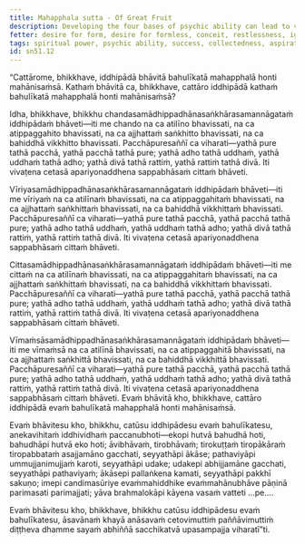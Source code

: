 ```yaml
---
title: Mahapphala sutta - Of Great Fruit
description: Developing the four bases of psychic ability can lead to various kinds of psychic abilities and the realization of the taintless liberation of mind.
fetter: desire for form, desire for formless, conceit, restlessness, ignorance
tags: spiritual power, psychic ability, success, collectedness, aspiration, persistence, energy, mind, investigation, reflection, close examination, sn, sn45-56, sn51
id: sn51.12
---
```


“Cattārome, bhikkhave, iddhipādā bhāvitā bahulīkatā mahapphalā honti mahānisaṁsā. Kathaṁ bhāvitā ca, bhikkhave, cattāro iddhipādā kathaṁ bahulīkatā mahapphalā honti mahānisaṁsā?

Idha, bhikkhave, bhikkhu chandasamādhippadhānasaṅkhārasamannāgataṁ iddhipādaṁ bhāveti—iti me chando na ca atilīno bhavissati, na ca atippaggahito bhavissati, na ca ajjhattaṁ saṅkhitto bhavissati, na ca bahiddhā vikkhitto bhavissati. Pacchāpuresaññī ca viharati—yathā pure tathā pacchā, yathā pacchā tathā pure; yathā adho tathā uddhaṁ, yathā uddhaṁ tathā adho; yathā divā tathā rattiṁ, yathā rattiṁ tathā divā. Iti vivaṭena cetasā apariyonaddhena sappabhāsaṁ cittaṁ bhāveti.

Vīriyasamādhippadhānasaṅkhārasamannāgataṁ iddhipādaṁ bhāveti—iti me vīriyaṁ na ca atilīnaṁ bhavissati, na ca atippaggahitaṁ bhavissati, na ca ajjhattaṁ saṅkhittaṁ bhavissati, na ca bahiddhā vikkhittaṁ bhavissati. Pacchāpuresaññī ca viharati—yathā pure tathā pacchā, yathā pacchā tathā pure; yathā adho tathā uddhaṁ, yathā uddhaṁ tathā adho; yathā divā tathā rattiṁ, yathā rattiṁ tathā divā. Iti vivaṭena cetasā apariyonaddhena sappabhāsaṁ cittaṁ bhāveti.

Cittasamādhippadhānasaṅkhārasamannāgataṁ iddhipādaṁ bhāveti—iti me cittaṁ na ca atilīnaṁ bhavissati, na ca atippaggahitaṁ bhavissati, na ca ajjhattaṁ saṅkhittaṁ bhavissati, na ca bahiddhā vikkhittaṁ bhavissati. Pacchāpuresaññī ca viharati—yathā pure tathā pacchā, yathā pacchā tathā pure; yathā adho tathā uddhaṁ, yathā uddhaṁ tathā adho; yathā divā tathā rattiṁ, yathā rattiṁ tathā divā. Iti vivaṭena cetasā apariyonaddhena sappabhāsaṁ cittaṁ bhāveti.

Vīmaṁsāsamādhippadhānasaṅkhārasamannāgataṁ iddhipādaṁ bhāveti—iti me vīmaṁsā na ca atilīnā bhavissati, na ca atippaggahitā bhavissati, na ca ajjhattaṁ saṅkhittā bhavissati, na ca bahiddhā vikkhittā bhavissati. Pacchāpuresaññī ca viharati—yathā pure tathā pacchā, yathā pacchā tathā pure; yathā adho tathā uddhaṁ, yathā uddhaṁ tathā adho; yathā divā tathā rattiṁ, yathā rattiṁ tathā divā. Iti vivaṭena cetasā apariyonaddhena sappabhāsaṁ cittaṁ bhāveti. Evaṁ bhāvitā kho, bhikkhave, cattāro iddhipādā evaṁ bahulīkatā mahapphalā honti mahānisaṁsā.

Evaṁ bhāvitesu kho, bhikkhu, catūsu iddhipādesu evaṁ bahulīkatesu, anekavihitaṁ iddhividhaṁ paccanubhoti—ekopi hutvā bahudhā hoti, bahudhāpi hutvā eko hoti; āvibhāvaṁ, tirobhāvaṁ; tirokuṭṭaṁ tiropākāraṁ tiropabbataṁ asajjamāno gacchati, seyyathāpi ākāse; pathaviyāpi ummujjanimujjaṁ karoti, seyyathāpi udake; udakepi abhijjamāne gacchati, seyyathāpi pathaviyaṁ; ākāsepi pallaṅkena kamati, seyyathāpi pakkhī sakuṇo; imepi candimasūriye evaṁmahiddhike evaṁmahānubhāve pāṇinā parimasati parimajjati; yāva brahmalokāpi kāyena vasaṁ vatteti …pe….

Evaṁ bhāvitesu kho, bhikkhave, bhikkhu catūsu iddhipādesu evaṁ bahulīkatesu, āsavānaṁ khayā anāsavaṁ cetovimuttiṁ paññāvimuttiṁ diṭṭheva dhamme sayaṁ abhiññā sacchikatvā upasampajja viharatī”ti.
